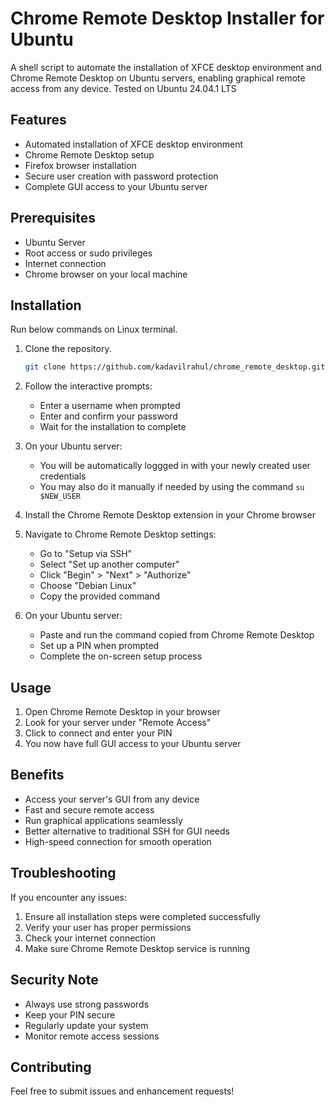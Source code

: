 # Chrome Remote Desktop Installer for Ubuntu

A shell script to automate the installation of XFCE desktop environment and Chrome Remote Desktop on Ubuntu servers, enabling graphical remote access from any device.
Tested on Ubuntu 24.04.1 LTS

## Features

- Automated installation of XFCE desktop environment
- Chrome Remote Desktop setup
- Firefox browser installation
- Secure user creation with password protection
- Complete GUI access to your Ubuntu server

## Prerequisites

- Ubuntu Server 
- Root access or sudo privileges
- Internet connection
- Chrome browser on your local machine

## Installation

Run below commands on Linux terminal.

1. Clone the repository. 
   ```bash
   git clone https://github.com/kadavilrahul/chrome_remote_desktop.git && cd chrome_remote_desktop && bash install_chrome_remote_desktop.sh
   ```
2. Follow the interactive prompts:
   - Enter a username when prompted
   - Enter and confirm your password
   - Wait for the installation to complete

3. On your Ubuntu server:
   - You will be automatically loggged in with your newly created user credentials
   - You may also do it manually if needed by using the command `su $NEW_USER`  
    
4. Install the Chrome Remote Desktop extension in your Chrome browser

5. Navigate to Chrome Remote Desktop settings:
   - Go to "Setup via SSH"
   - Select "Set up another computer"
   - Click "Begin" > "Next" > "Authorize"
   - Choose "Debian Linux"
   - Copy the provided command

6. On your Ubuntu server:
   - Paste and run the command copied from Chrome Remote Desktop
   - Set up a PIN when prompted
   - Complete the on-screen setup process

## Usage

1. Open Chrome Remote Desktop in your browser
2. Look for your server under "Remote Access"
3. Click to connect and enter your PIN
4. You now have full GUI access to your Ubuntu server

## Benefits

- Access your server's GUI from any device
- Fast and secure remote access
- Run graphical applications seamlessly
- Better alternative to traditional SSH for GUI needs
- High-speed connection for smooth operation

## Troubleshooting

If you encounter any issues:
1. Ensure all installation steps were completed successfully
2. Verify your user has proper permissions
3. Check your internet connection
4. Make sure Chrome Remote Desktop service is running

## Security Note

- Always use strong passwords
- Keep your PIN secure
- Regularly update your system
- Monitor remote access sessions

## Contributing

Feel free to submit issues and enhancement requests!
